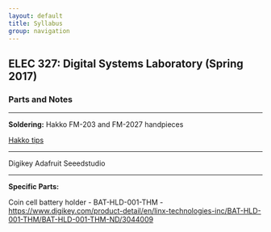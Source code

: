 ```yaml
---
layout: default
title: Syllabus
group: navigation
---
```


## ELEC 327: Digital Systems Laboratory (Spring 2017)

### Parts and Notes

***

**Soldering:**
Hakko FM-203 and FM-2027 handpieces

[Hakko tips](http://www.hakko.com/english/products/hakko_fm2027_2028_tips.html#t15)

---

Digikey
Adafruit
Seeedstudio

---

**Specific Parts:**

Coin cell battery holder - BAT-HLD-001-THM -
https://www.digikey.com/product-detail/en/linx-technologies-inc/BAT-HLD-001-THM/BAT-HLD-001-THM-ND/3044009

